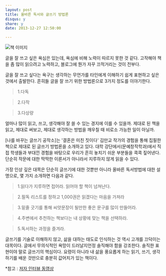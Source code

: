```yaml
---
layout: post
title: 올바른 독서와 글쓰기 방법론
disqus: y
share: y
date: 2013-12-27 12:50:00

---
```




![책 이미지](/images/book2.jpg)




글을 잘 쓰고 싶은 욕심은 있는데, 욕심에 비해 노력이 따르지 못한 것 같다. 고작해야 책을 좀 많이 읽으려고 노력하고, 블로그에 뭔가 자꾸 끄적거리는 것이 전부다.

글을 잘 쓰고 싶다는 욕구는 생각하는 무언가를 타인에게 이해하기 쉽게 표현하고 싶은 것에서 출발한다. 흔히들 글을 잘 쓰기 위한 방법론으로 3가지 정도를 이야기한다.


>1.다독

>2.다작

>3.다상량

얼마나 많이 읽고, 쓰고, 생각해야 잘 쓸 수 있는 경지에 이를 수 있을까. 제대로 된 책을 읽고, 제대로 써보고, 제대로 생각하는 방법을 깨우칠 때 비로소 가능한 일이 아닐까.

[나를 바꾸는 글쓰기 공작소]는 '결혼은 미친 짓이다' 김만교 작가의 경험을 통해 집필한 책으로 제대로 된 글쓰기 방법론을 소개하고 있다. 대학 강단에서(문예창작학과)에서 직접 학생들과 부대낀 경험을 바탕으로 우리가 흔히 놓치기 쉬운 부분들을 콕콕 짚어낸다. 단순히 작문에 대한 딱딱한 이론서가 아니라서 지루하지 않게 읽을 수 있다.

가장 인상 깊은 대목은 단순히 글쓰기에 대한 것뿐만 아니라 올바른 독서방법에 대한 설명으로, 몇 가지 소개하면 다음과 같다.

>1.읽다가 지루하면 접어라. 읽어야 할 책이 넘쳐난다.

>2.필독 리스트를 정하고 1,000권은 읽겠다는 마음을 가져라

>3.밑줄 긋기를 통해 씨앗문장이 될만한 좋은 문구를 많이 만들어라.

>4.주변에서 추천하는 책보다는 내 상황에 맞는 책을 선택하라.

>5.독서하는 과정을 즐겨라.


글쓰기를 기술로 이해하지 않고, 삶을 대하는 태도로 인식하는 것 역시 고개를 끄덕이는 대목이다. 글에서 무의식적인 욕망이 드러날지언정 솔직해야 함을 강조한다. 솔직한 표현이야 말로 글쓰기의 핵심이다. 요령이 아니라 내 삶을 풍요롭게 하는 읽기, 쓰기, 생각하기를 배운 것만으로 충분히 값어치가 있는 책이다.



*참고 :  [저자 인터뷰 동영상](http://tvpot.daum.net/clip/ClipView.do?clipid=15003449&rtes=y)
